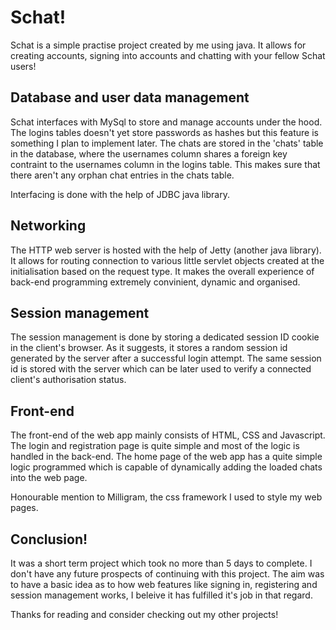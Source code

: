 # Schat!

Schat is a simple practise project created by me using java. It allows for creating accounts, signing into accounts and chatting with your fellow Schat users!

## Database and user data management

Schat interfaces with MySql to store and manage accounts under the hood. The logins tables doesn't yet store passwords as hashes but this feature is something I plan to implement later. The chats are stored in the 'chats' table in the database, where the usernames column shares a foreign key contraint to the usernames column in the logins table. This makes sure that there aren't any orphan chat entries in the chats table.

Interfacing is done with the help of JDBC java library.

## Networking

The HTTP web server is hosted with the help of Jetty (another java library). It allows for routing connection to various little servlet objects created at the initialisation based on the request type. It makes the overall experience of back-end programming extremely convinient, dynamic and organised.

## Session management

The session management is done by storing a dedicated session ID cookie in the client's browser. As it suggests, it stores a random session id generated by the server after a successful login attempt. The same session id is stored with the server which can be later used to verify a connected client's authorisation status.

## Front-end

The front-end of the web app mainly consists of HTML, CSS and Javascript. The login and registration page is quite simple and most of the logic is handled in the back-end. The home page of the web app has a quite simple logic programmed which is capable of dynamically adding the loaded chats into the web page.

Honourable mention to Milligram, the css framework I used to style my web pages.

## Conclusion!

It was a short term project which took no more than 5 days to complete. I don't have any future prospects of continuing with this project. The aim was to have a basic idea as to how web features like signing in, registering and session management works, I beleive it has fulfilled it's job in that regard.

Thanks for reading and consider checking out my other projects!